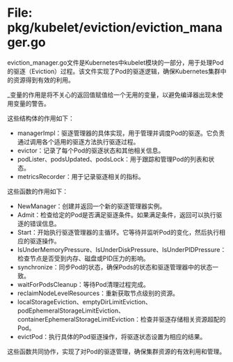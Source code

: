# File: pkg/kubelet/eviction/eviction_manager.go

eviction_manager.go文件是Kubernetes中kubelet模块的一部分，用于处理Pod的驱逐（Eviction）过程。该文件实现了Pod的驱逐逻辑，确保Kubernetes集群中的资源得到有效的利用。

_变量的作用是将不关心的返回值赋值给一个无用的变量，以避免编译器出现未使用变量的警告。

这些结构体的作用如下：
- managerImpl：驱逐管理器的具体实现，用于管理并调度Pod的驱逐。它负责通过调用各个适用的驱逐方法执行驱逐过程。
- evictor：记录了每个Pod的驱逐状态和其他相关信息。
- podLister、podsUpdated、podsLock：用于跟踪和管理Pod的列表和状态。
- metricsRecorder：用于记录驱逐相关的指标。

这些函数的作用如下：
- NewManager：创建并返回一个新的驱逐管理器实例。
- Admit：检查给定的Pod是否满足驱逐条件。如果满足条件，返回可以执行驱逐的错误信息。
- Start：开始执行驱逐管理器的主循环。它等待并监听Pod的变化，然后执行相应的驱逐操作。
- IsUnderMemoryPressure、IsUnderDiskPressure、IsUnderPIDPressure：检查节点是否受到内存、磁盘或PID压力的影响。
- synchronize：同步Pod的状态，确保Pods的状态和驱逐管理器中的状态一致。
- waitForPodsCleanup：等待Pod清理过程完成。
- reclaimNodeLevelResources：重新获取节点级别的资源。
- localStorageEviction、emptyDirLimitEviction、podEphemeralStorageLimitEviction、containerEphemeralStorageLimitEviction：检查并驱逐存储相关资源超配的Pod。
- evictPod：执行具体的Pod驱逐操作，将驱逐状态设置为相应的结果。

这些函数共同协作，实现了对Pod的驱逐管理，确保集群资源的有效利用和管理。


